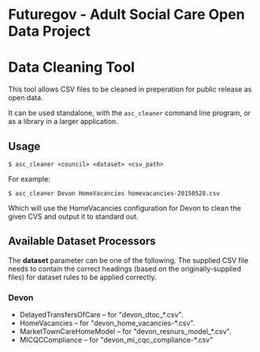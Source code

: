 # Futuregov - Adult Social Care Open Data Project
# Data Cleaning Tool

This tool allows CSV files to be cleaned in preperation for public release as
open data.

It can be used standalone, with the `asc_cleaner` command line program, or as a
library in a larger application.

## Usage

    $ asc_cleaner <council> <dataset> <csv_path>

For example:

    $ asc_cleaner Devon HomeVacancies homevacancies-20150528.csv

Which will use the HomeVacancies configuration for Devon to clean the given CVS
and output it to standard out.

## Available Dataset Processors

The **dataset** parameter can be one of the following. The supplied CSV file needs
to contain the correct headings (based on the originally-supplied files) for dataset
rules to be applied correctly.

### Devon

* DelayedTransfersOfCare – for "devon_dtoc_*.csv".
* HomeVacancies – for "devon_home_vacancies-*.csv".
* MarketTownCareHomeModel – for "devon_resnurs_model_*.csv".
* MICQCCompliance – for "devon_mi_cqc_compliance-*.csv"
